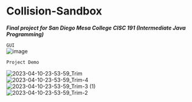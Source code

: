 # Collision-Sandbox
**_Final project for San Diego Mesa College CISC 191 (Intermediate Java Programming)_**
<br>

```GUI```
<br>
![image](https://user-images.githubusercontent.com/106414830/231078902-4a5a11d1-096b-439d-a65f-896bca10bd10.png)

```Project Demo```
<br>

![2023-04-10-23-53-59_Trim](https://user-images.githubusercontent.com/106414830/231083813-a5570f38-5f6c-4d80-872e-45a2c7e3ba09.gif)
<br>
![2023-04-10-23-53-59_Trim-_4_](https://user-images.githubusercontent.com/106414830/231084108-65f8703d-5b63-473e-a0d9-203179c5a2c3.gif)
<br>
![2023-04-10-23-53-59_Trim-_3_ (1)](https://user-images.githubusercontent.com/106414830/231084152-4add982a-a133-4ac8-b45c-91dd53572b19.gif)
<br>
![2023-04-10-23-53-59_Trim-_2_](https://user-images.githubusercontent.com/106414830/231084183-98cc4ce1-df41-4870-bd19-779bc3af13b5.gif)
